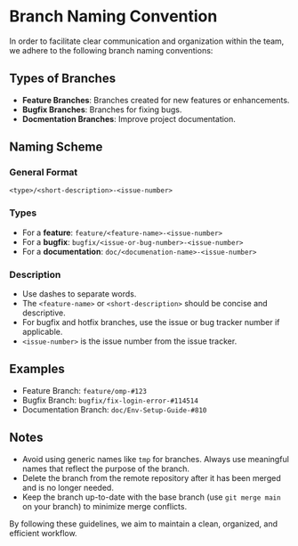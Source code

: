 # Branch Naming Convention

In order to facilitate clear communication and organization within the team, we adhere to the following branch naming conventions:

## Types of Branches

- **Feature Branches**: Branches created for new features or enhancements.
- **Bugfix Branches**: Branches for fixing bugs.
- **Docmentation Branches**: Improve project documentation.

## Naming Scheme

### General Format

`<type>/<short-description>-<issue-number>`

### Types

- For a **feature**: `feature/<feature-name>-<issue-number>`
- For a **bugfix**: `bugfix/<issue-or-bug-number>-<issue-number>`
- For a **documentation**: `doc/<documenation-name>-<issue-number>`

### Description

- Use dashes to separate words.
- The `<feature-name>` or `<short-description>` should be concise and descriptive.
- For bugfix and hotfix branches, use the issue or bug tracker number if applicable.
- `<issue-number>` is the issue number from the issue tracker.

## Examples

- Feature Branch: `feature/omp-#123`
- Bugfix Branch: `bugfix/fix-login-error-#114514`
- Documentation Branch: `doc/Env-Setup-Guide-#810`

## Notes

- Avoid using generic names like `tmp` for branches. Always use meaningful names that reflect the purpose of the branch.
- Delete the branch from the remote repository after it has been merged and is no longer needed.
- Keep the branch up-to-date with the base branch (use `git merge main` on your branch) to minimize merge conflicts.

By following these guidelines, we aim to maintain a clean, organized, and efficient workflow.
